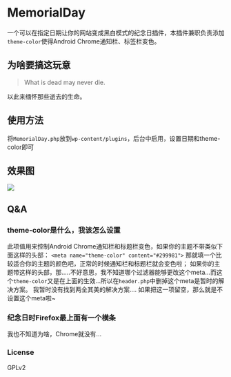 # MemorialDay
一个可以在指定日期让你的网站变成黑白模式的纪念日插件，本插件兼职负责添加`theme-color`使得Android Chrome通知栏、标签栏变色。

## 为啥要搞这玩意 ##
> What is dead may never die.

以此来缅怀那些逝去的生命。

## 使用方法 ##
将`MemorialDay.php`放到`wp-content/plugins`，后台中启用，设置日期和theme-color即可

## 效果图 ##
![](http://i.imgur.com/MwcBC39.jpg)

## Q&A ##
### theme-color是什么，我该怎么设置 ###
此项值用来控制Android Chrome通知栏和标题栏变色，如果你的主题不带类似下面这样的头部：
`<meta name="theme-color" content="#299981">`
那就填一个比较适合你的主题的颜色吧，正常的时候通知栏和标题栏就会变色啦；
如果你的主题带这样的头部，那.....不好意思，我不知道哪个过滤器能够更改这个meta...而这个`theme-color`又是在上面的生效...所以在`header.php`中删掉这个meta是暂时的解决方案。
我暂时没有找到两全其美的解决方案....
如果把这一项留空，那么就是不设置这个meta啦~
### 纪念日时Firefox最上面有一个横条 ###
我也不知道为啥，Chrome就没有...

### License ###
GPLv2
